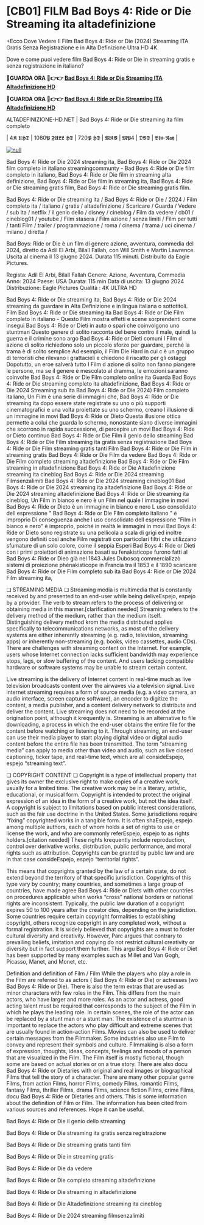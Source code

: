 # [CB01] FILM Bad Boys 4: Ride or Die Streaming ita altadefinizione

+Ecco Dove Vedere Il Film Bad Boys 4: Ride or Die (2024) Streaming ITA Gratis Senza Registrazione e in Alta Definizione Ultra HD 4K.

Dove e come puoi vedere film Bad Boys 4: Ride or Die in streaming gratis e senza registrazione in italiano?

**🔴GUARDA ORA 🔴👉👉 [Bad Boys 4: Ride or Die Streaming ITA Altadefinizione HD](https://t.co/Op9n3BAC2P)**

**🔴GUARDA ORA 🔴👉👉 [Bad Boys 4: Ride or Die Streaming ITA Altadefinizione HD](https://t.co/Op9n3BAC2P)**

ALTADEFINIZIONE-HD.NET | Bad Boys 4: Ride or Die streaming ita film completo

| 4𝕶 𝖀𝕳𝕯 | 1080𝕻 𝕱𝖀𝕷𝕷 𝕳𝕯 | 720𝕻 𝕳𝕯 | 𝕸𝕶𝖁 | 𝕸𝕻4 | 𝕯𝖁𝕯 | 𝕭𝖑𝖚-𝕽𝖆𝖞 |

[![null](https://static.wixstatic.com/media/855a25_043b5abeb4ae4d35ac003198e7fe56ed~mv2.gif)](https://t.co/Op9n3BAC2P)

Bad Boys 4: Ride or Die 2024 streaming ita, Bad Boys 4: Ride or Die 2024 film completo in italiano streamingcommunty - Bad Boys 4: Ride or Die film completo in italiano, Bad Boys 4: Ride or Die film in streaming alta definizione, Bad Boys 4: Ride or Die film in streaming ita, Bad Boys 4: Ride or Die streaming gratis film, Bad Boys 4: Ride or Die streaming gratis film.

Bad Boys 4: Ride or Die streaming ita / Bad Boys 4: Ride or Die / 2024 / Film completo ita / italiano / gratis / altadefinizione / Scaricare / Guarda / Vedere / sub ita / netflix / il genio dello / disney / cineblog / Film da vedere / cb01 / cineblog01 / youtube / Film stasera / Film azione / senza limiti / Film per tutti / tanti Film / trailer / programmazione / roma / cinema / trama / uci cinema / milano / diretta /

Bad Boys: Ride or Die è un film di genere azione, avventura, commedia del 2024, diretto da Adil El Arbi, Bilall Fallah, con Will Smith e Martin Lawrence. Uscita al cinema il 13 giugno 2024. Durata 115 minuti. Distribuito da Eagle Pictures.

Regista: Adil El Arbi, Bilall Fallah
Genere: Azione, Avventura, Commedia
Anno: 2024
Paese: USA
Durata: 115 min
Data di uscita: 13 giugno 2024
Distribuzione: Eagle Pictures
Qualità : 4K ULTRA HD

Bad Boys 4: Ride or Die streaming ita, Bad Boys 4: Ride or Die 2024 streaming da guardare in Alta Definizione e in lingua italiana o sottotitoli. Film Bad Boys 4: Ride or Die streaming ita Bad Boys 4: Ride or Die Film completo in italiano - Questo Film mostra effetti e scene sorprendenti come insegui Bad Boys 4: Ride or Dieti in auto o spari che coinvolgono uno stuntman Questo genere di solito racconta del bene contro il male, quindi la guerra e il crimine sono argo Bad Boys 4: Ride or Dieti comuni I Film d azione di solito richiedono solo un piccolo sforzo per guardare, perché la trama è di solito semplice Ad esempio, il Film Die Hard in cui c è un gruppo di terroristi che rilevano i grattacieli e chiedono il riscatto per gli ostaggi Dopotutto, un eroe salverà tutto I Film d azione di solito non fanno piangere le persone, ma se il genere è mescolato al dramma, le emozioni saranno coinvolte Bad Boys 4: Ride or Die Film completo online ita Guarda Bad Boys 4: Ride or Die streaming completo ita altadefinizione, Bad Boys 4: Ride or Die 2024 Streaming sub ita Bad Boys 4: Ride or Die 2024) Film completo italiano, Un Film è una serie di immagini che, Bad Boys 4: Ride or Die streaming ita dopo essere state registrate su uno o più supporti cinematografici e una volta proiettate su uno schermo, creano l illusione di un immagine in movi Bad Boys 4: Ride or Dieto Questa illusione ottica permette a colui che guarda lo schermo, nonostante siano diverse immagini che scorrono in rapida successione, di percepire un movi Bad Boys 4: Ride or Dieto continuo Bad Boys 4: Ride or Die Film il genio dello streaming Bad Boys 4: Ride or Die Film streaming ita gratis senza registrazione Bad Boys 4: Ride or Die Film streaming gratis tanti Film Bad Boys 4: Ride or Die Film in streaming gratis Bad Boys 4: Ride or Die Film da vedere Bad Boys 4: Ride or Die Film completo streaming altadefinizione Bad Boys 4: Ride or Die Film streaming in altadefinizione Bad Boys 4: Ride or Die Altadefinizione streaming ita cineblog Bad Boys 4: Ride or Die 2024 streaming Filmsenzalimiti Bad Boys 4: Ride or Die 2024 streaming cineblog01 Bad Boys 4: Ride or Die 2024 streaming ita altadefinizione Bad Boys 4: Ride or Die 2024 streaming altadefinizione Bad Boys 4: Ride or Die streaming ita cineblog, Un Film in bianco e nero è un Film nel quale l immagine in movi Bad Boys 4: Ride or Dieto è un immagine in bianco e nero L uso consolidato dell espressione " Bad Boys 4: Ride or Die Film completo italiano " è improprio Di conseguenza anche l uso consolidato dell espressione "Film in bianco e nero" è improprio, poiché in realtà le immagini in movi Bad Boys 4: Ride or Dieto sono registrate su una pellicola a scala di grigi ed inoltre vengono definiti così anche Film registrati con particolari filtri che utilizzano sfumature di un solo colore, come il seppia Esperi Bad Boys 4: Ride or Dieti con i primi proiettori di animazione basati su fenakisticope furono fatti al Bad Boys 4: Ride or Dieo già nel 1843 Jules Duboscq commercializzò sistemi di proiezione phénakisticope in Francia tra il 1853 e il 1890 scaricare Bad Boys 4: Ride or Die Film completo sub ita Bad Boys 4: Ride or Die 2024 Film streaming ita,

❏ STREAMING MEDIA ❏ Streaming media is multimedia that is constantly received by and presented to an end-user while being deliveEspejo, espejo by a provider. The verb to stream refers to the process of delivering or obtaining media in this manner.[clarification needed] Streaming refers to the delivery method of the medium, rather than the medium itself. Distinguishing delivery method krom the media distributed applies specifically to telecommunications networks, as most of the delivery systems are either inherently streaming (e.g. radio, television, streaming apps) or inherently non-streaming (e.g. books, video cassettes, audio CDs). There are challenges with streaming content on the Internet. For example, users whose Internet connection lacks sufficient bandwidth may experience stops, lags, or slow buffering of the content. And users lacking compatible hardware or software systems may be unable to stream certain content.

Live streaming is the delivery of Internet content in real-time much as live television broadcasts content over the airwaves via a television signal. Live internet streaming requires a form of source media (e.g. a video camera, an audio interface, screen capture software), an encoder to digitize the content, a media publisher, and a content delivery network to distribute and deliver the content. Live streaming does not need to be recorded at the origination point, although it krequently is. Streaming is an alternative to file downloading, a process in which the end-user obtains the entire file for the content before watching or listening to it. Through streaming, an end-user can use their media player to start playing digital video or digital audio content before the entire file has been transmitted. The term “streaming media” can apply to media other than video and audio, such as live closed captioning, ticker tape, and real-time text, which are all consideEspejo, espejo “streaming text”.

❏ COPYRIGHT CONTENT ❏ Copyright is a type of intellectual property that gives its owner the exclusive right to make copies of a creative work, usually for a limited time. The creative work may be in a literary, artistic, educational, or musical form. Copyright is intended to protect the original expression of an idea in the form of a creative work, but not the idea itself. A copyright is subject to limitations based on public interest considerations, such as the fair use doctrine in the United States. Some jurisdictions require “fixing” copyrighted works in a tangible form. It is often shaEspejo, espejo among multiple authors, each of whom holds a set of rights to use or license the work, and who are commonly referEspejo, espejo to as rights holders.[citation needed] These rights krequently include reproduction, control over derivative works, distribution, public performance, and moral rights such as attribution. Copyrights can be granted by public law and are in that case consideEspejo, espejo “territorial rights”.

This means that copyrights granted by the law of a certain state, do not extend beyond the territory of that specific jurisdiction. Copyrights of this type vary by country; many countries, and sometimes a large group of countries, have made agree Bad Boys 4: Ride or Diets with other countries on procedures applicable when works “cross” national borders or national rights are inconsistent. Typically, the public law duration of a copyright expires 50 to 100 years after the creator dies, depending on the jurisdiction. Some countries require certain copyright formalities to establishing copyright, others recognize copyright in any completed work, without a formal registration. It is widely believed that copyrights are a must to foster cultural diversity and creativity. However, Parc argues that contrary to prevailing beliefs, imitation and copying do not restrict cultural creativity or diversity but in fact support them further. This argu Bad Boys 4: Ride or Diet has been supported by many examples such as Millet and Van Gogh, Picasso, Manet, and Monet, etc.

Definition and definition of Film / Film While the players who play a role in the Film are referred to as actors ( Bad Boys 4: Ride or Die) or actresses (wo Bad Boys 4: Ride or Die). There is also the term extras that are used as minor characters with few roles in the Film. This differs from the main actors, who have larger and more roles. As an actor and actress, good acting talent must be required that corresponds to the subject of the Film in which he plays the leading role. In certain scenes, the role of the actor can be replaced by a stunt man or a stunt man. The existence of a stuntman is important to replace the actors who play difficult and extreme scenes that are usually found in action-action Films. Movies can also be used to deliver certain messages from the Filmmaker. Some industries also use Film to convey and represent their symbols and culture. Filmmaking is also a form of expression, thoughts, ideas, concepts, feelings and moods of a person that are visualized in the Film. The Film itself is mostly fictional, though some are based on actual stories or on a true story. There are also docu Bad Boys 4: Ride or Dietaries with original and real images or biographical Films that tell the story of a character. There are many other popular genre Films, from action Films, horror Films, comedy Films, romantic Films, fantasy Films, thriller Films, drama Films, science fiction Films, crime Films, docu Bad Boys 4: Ride or Dietaries and others. This is some information about the definition of Film or Film. The information has been cited from various sources and references. Hope it can be useful.

Bad Boys 4: Ride or Die il genio dello streaming

Bad Boys 4: Ride or Die streaming ita gratis senza registrazione

Bad Boys 4: Ride or Die streaming gratis tanti film

Bad Boys 4: Ride or Die in streaming gratis

Bad Boys 4: Ride or Die da vedere

Bad Boys 4: Ride or Die completo streaming altadefinizione

Bad Boys 4: Ride or Die streaming in altadefinizione

Bad Boys 4: Ride or Die Altadefinizione streaming ita cineblog

Bad Boys 4: Ride or Die 2024 streaming filmsenzalimiti
